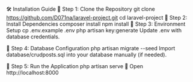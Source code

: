 🛠️ Installation Guide
🔹 Step 1: Clone the Repository
git clone https://github.com/D071na/laravel-project.git
cd laravel-project
🔹 Step 2: Install Dependencies
composer install
npm install
🔹 Step 3: Environment Setup
cp .env.example .env
php artisan key:generate
Update .env with database credentials.

🔹 Step 4: Database Configuration
php artisan migrate --seed
Import database/crudposts.sql into your database manually (if needed).

🔹 Step 5: Run the Application
php artisan serve
🔗 Open http://localhost:8000

